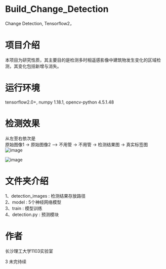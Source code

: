 # Build_Change_Detection
Change Detection, Tensorflow2，
  
  
# 项目介绍  
本项目为研究性质，其主要目的是检测多时相遥感影像中建筑物发生变化的区域检测，其变化包括新增与消失。  
  
# 运行环境  
tensorflow2.0+, numpy 1.18.1, opencv-python 4.5.1.48  
  
# 检测效果  
从左至右依次是  
原始图像1 -> 原始图像2 —> 不用管 -> 不用管 -> 检测结果图 -> 真实标签图  
![image](./detection_images/94.png)  

![image](./detection_images/104.png)  

# 文件夹介绍  
1、detection_images      :       检测结果存放路径  
2、model                 :       5个神经网络模型  
3、train                 :       模型训练  
4、detection.py          :       预测模块  

# 作者  
长沙理工大学1103实验室  
  
3 未完待续  